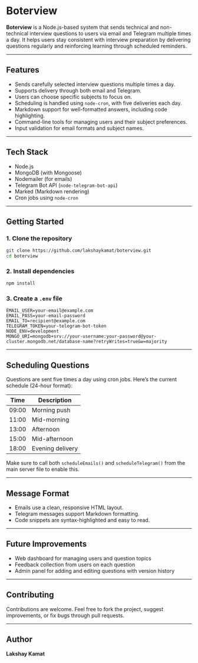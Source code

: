 # Boterview

**Boterview** is a Node.js-based system that sends technical and non-technical interview questions to users via email and Telegram multiple times a day. It helps users stay consistent with interview preparation by delivering questions regularly and reinforcing learning through scheduled reminders.

---

## Features

* Sends carefully selected interview questions multiple times a day.
* Supports delivery through both email and Telegram.
* Users can choose specific subjects to focus on.
* Scheduling is handled using `node-cron`, with five deliveries each day.
* Markdown support for well-formatted answers, including code highlighting.
* Command-line tools for managing users and their subject preferences.
* Input validation for email formats and subject names.

---

## Tech Stack

* Node.js
* MongoDB (with Mongoose)
* Nodemailer (for emails)
* Telegram Bot API (`node-telegram-bot-api`)
* Marked (Markdown rendering)
* Cron jobs using `node-cron`

---

## Getting Started

### 1. Clone the repository

```bash
git clone https://github.com/lakshaykamat/boterview.git
cd boterview
```

### 2. Install dependencies

```bash
npm install
```

### 3. Create a `.env` file

```
EMAIL_USER=your-email@example.com
EMAIL_PASS=your-email-password
EMAIL_TO=recipient@example.com
TELEGRAM_TOKEN=your-telegram-bot-token
NODE_ENV=development
MONGO_URI=mongodb+srv://your-username:your-password@your-cluster.mongodb.net/database-name?retryWrites=true&w=majority
```

---

## Scheduling Questions

Questions are sent five times a day using cron jobs. Here’s the current schedule (24-hour format):

| Time  | Description      |
| ----- | ---------------- |
| 09:00 | Morning push     |
| 11:00 | Mid-morning      |
| 13:00 | Afternoon        |
| 15:00 | Mid-afternoon    |
| 18:00 | Evening delivery |

Make sure to call both `scheduleEmails()` and `scheduleTelegram()` from the main server file to enable this.

---

## Message Format

* Emails use a clean, responsive HTML layout.
* Telegram messages support Markdown formatting.
* Code snippets are syntax-highlighted and easy to read.

---

## Future Improvements

* Web dashboard for managing users and question topics
* Feedback collection from users on each question
* Admin panel for adding and editing questions with version history

---

## Contributing

Contributions are welcome. Feel free to fork the project, suggest improvements, or fix bugs through pull requests.

---

## Author

**Lakshay Kamat**
